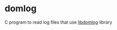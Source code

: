 # domlog
C program to read log files that use [libdomlog](https://github.com/domasgim/libdomlog) library
